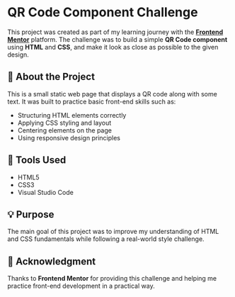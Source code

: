 # QR Code Component Challenge

This project was created as part of my learning journey with the **[Frontend Mentor](https://www.frontendmentor.io)** platform.
The challenge was to build a simple **QR Code component** using **HTML** and **CSS**, and make it look as close as possible to the given design.

## 🧠 About the Project

This is a small static web page that displays a QR code along with some text.
It was built to practice basic front-end skills such as:

* Structuring HTML elements correctly
* Applying CSS styling and layout
* Centering elements on the page
* Using responsive design principles

## 🚀 Tools Used

* HTML5
* CSS3
* Visual Studio Code

## 💡 Purpose

The main goal of this project was to improve my understanding of HTML and CSS fundamentals while following a real-world style challenge.

## 🙌 Acknowledgment

Thanks to **Frontend Mentor** for providing this challenge and helping me practice front-end development in a practical way.
